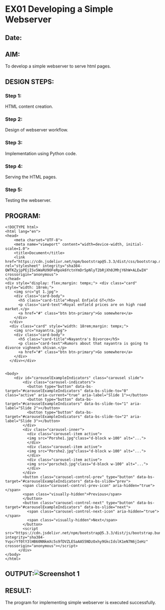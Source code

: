 # EX01 Developing a Simple Webserver
## Date:

## AIM:
To develop a simple webserver to serve html pages.

## DESIGN STEPS:
### Step 1: 
HTML content creation.

### Step 2:
Design of webserver workflow.

### Step 3:
Implementation using Python code.

### Step 4:
Serving the HTML pages.

### Step 5:
Testing the webserver.

## PROGRAM:
```
<!DOCTYPE html>
<html lang="en">
<head>
    <meta charset="UTF-8">
    <meta name="viewport" content="width=device-width, initial-scale=1.0">
    <title>Document</title>
    <link href="https://cdn.jsdelivr.net/npm/bootstrap@5.3.3/dist/css/bootstrap.min.css" rel="stylesheet" integrity="sha384-QWTKZyjpPEjISv5WaRU9OFeRpok6YctnYmDr5pNlyT2bRjXh0JMhjY6hW+ALEwIH" crossorigin="anonymous">
</head>
<div style="display: flex;margin: tempx;"> <div class="card" style="width: 18rem;">
    <img src="gt 1.jpg">
    <div class="card-body">
      <h5 class="card-title">Royal Enfield GT</h5>
      <p class="card-text">Royal enfield prices are on high road market.</p>
      <a href="#" class="btn btn-primary">Go somewhere</a>
    </div>
  </div>
  <div class="card" style="width: 18rem;margin: tempx;">
    <img src="nayantra.jpg">
    <div class="card-body">
      <h5 class="card-title">Nayantra's Divorce</h5>
      <p class="card-text">Rumors about that nayantra is going to divorce vighnesh shivan.</p>
      <a href="#" class="btn btn-primary">Go somewhere</a>
    </div>
  </div></div>
  

<body>
    <div id="carouselExampleIndicators" class="carousel slide">
        <div class="carousel-indicators">
          <button type="button" data-bs-target="#carouselExampleIndicators" data-bs-slide-to="0" class="active" aria-current="true" aria-label="Slide 1"></button>
          <button type="button" data-bs-target="#carouselExampleIndicators" data-bs-slide-to="1" aria-label="Slide 2"></button>
          <button type="button" data-bs-target="#carouselExampleIndicators" data-bs-slide-to="2" aria-label="Slide 3"></button>
        </div>
        <div class="carousel-inner">
          <div class="carousel-item active">
          <img src="Porshe1.jpg"class="d-block w-100" alt="...">
          </div>
          <div class="carousel-item active">
          <img src="Porshe2.jpg"class="d-block w-100" alt="...">
          </div>
          <div class="carousel-item active">
          <img src="porsche3.jpg"class="d-block w-100" alt="...">
          </div>
        </div>
        <button class="carousel-control-prev" type="button" data-bs-target="#carouselExampleIndicators" data-bs-slide="prev">
        <span class="carousel-control-prev-icon" aria-hidden="true"></span>
        <span class="visually-hidden">Previous</span>
        </button>
        <button class="carousel-control-next" type="button" data-bs-target="#carouselExampleIndicators" data-bs-slide="next">
          <span class="carousel-control-next-icon" aria-hidden="true"></span>
          <span class="visually-hidden">Next</span>
        </button>
        <script src="https://cdn.jsdelivr.net/npm/bootstrap@5.3.3/dist/js/bootstrap.bundle.min.js" integrity="sha384-YvpcrYf0tY3lHB60NNkmXc5s9fDVZLESaAA55NDzOxhy9GkcIdslK1eN7N6jIeHz" crossorigin="anonymous"></script>
      </div>
</body>
</html>
```


## OUTPUT:![Screenshot 1](https://github.com/JayaAbirami/simplewebserver/assets/151487010/efa66cc8-2225-4c53-bba4-4235044fe94d)



## RESULT:
The program for implementing simple webserver is executed successfully.
